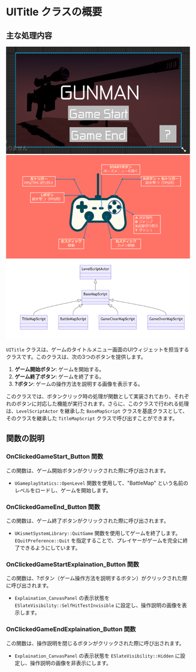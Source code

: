 # UITitle クラスの概要

## 主な処理内容

![UI_Title](Images/UI_Title.png)  
![UI_Title_Tutorial](Images/UI_Title_Tutorial_v2.png)
![Level_ClassDiagrams](Images/Level_ClassDiagrams.png)

`UITitle` クラスは、ゲームのタイトルメニュー画面のUIウィジェットを担当するクラスです。このクラスは、次の3つのボタンを提供します。

1. **ゲーム開始ボタン**: ゲームを開始する。
2. **ゲーム終了ボタン**: ゲームを終了する。
3. **?ボタン**: ゲームの操作方法を説明する画像を表示する。

このクラスでは、ボタンクリック時の処理が関数として実装されており、それぞれのボタンに対応した機能が実行されます。さらに、このクラスで行われる処理は、`LevelScriptActor` を継承した `BaseMapScript` クラスを基底クラスとして、そのクラスを継承した `TitleMapScript` クラスで呼び出すことができます。

## 関数の説明

### OnClickedGameStart_Button 関数

この関数は、ゲーム開始ボタンがクリックされた際に呼び出されます。

- `UGameplayStatics::OpenLevel` 関数を使用して、"BattleMap" という名前のレベルをロードし、ゲームを開始します。

### OnClickedGameEnd_Button 関数

この関数は、ゲーム終了ボタンがクリックされた際に呼び出されます。

- `UKismetSystemLibrary::QuitGame` 関数を使用してゲームを終了します。`EQuitPreference::Quit` を指定することで、プレイヤーがゲームを完全に終了できるようにしています。

### OnClickedGameStartExplaination_Button 関数

この関数は、?ボタン（ゲーム操作方法を説明するボタン）がクリックされた際に呼び出されます。

- `Explaination_CanvasPanel` の表示状態を `ESlateVisibility::SelfHitTestInvisible` に設定し、操作説明の画像を表示します。

### OnClickedGameEndExplaination_Button 関数

この関数は、操作説明を閉じるボタンがクリックされた際に呼び出されます。

- `Explaination_CanvasPanel` の表示状態を `ESlateVisibility::Hidden` に設定し、操作説明の画像を非表示にします。